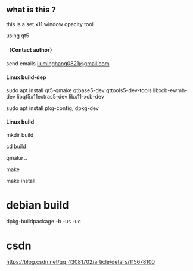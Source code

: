 ## what is this ?
this is a set x11 window opacity tool

using qt5
#### （Contact author）
send emails liuminghang0821@gmail.com
#### Linux build-dep
sudo apt install qt5-qmake qtbase5-dev qttools5-dev-tools libxcb-ewmh-dev libqt5x11extras5-dev libx11-xcb-dev

sudo apt install pkg-config, dpkg-dev
#### Linux build 
mkdir build

cd build

qmake ..

make 

make install

# debian build 
dpkg-buildpackage -b -us -uc

# csdn
https://blog.csdn.net/qq_43081702/article/details/115678100
